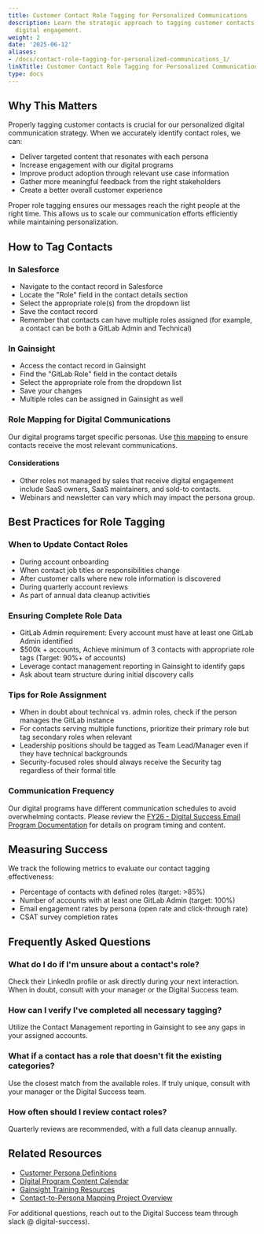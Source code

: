 ```yaml
---
title: Customer Contact Role Tagging for Personalized Communications
description: Learn the strategic approach to tagging customer contacts for more effective
  digital engagement.
weight: 2
date: '2025-06-12'
aliases:
- /docs/contact-role-tagging-for-personalized-communications_1/
linkTitle: Customer Contact Role Tagging for Personalized Communications
type: docs
---
```


## Why This Matters

Properly tagging customer contacts is crucial for our personalized digital communication strategy. When we accurately identify contact roles, we can:

- Deliver targeted content that resonates with each persona
- Increase engagement with our digital programs
- Improve product adoption through relevant use case information
- Gather more meaningful feedback from the right stakeholders
- Create a better overall customer experience

Proper role tagging ensures our messages reach the right people at the right time. This allows us to scale our communication efforts efficiently while maintaining personalization.

## How to Tag Contacts

### In Salesforce

- Navigate to the contact record in Salesforce
- Locate the "Role" field in the contact details section
- Select the appropriate role(s) from the dropdown list
- Save the contact record
- Remember that contacts can have multiple roles assigned (for example, a contact can be both a GitLab Admin and Technical)

### In Gainsight

- Access the contact record in Gainsight
- Find the "GitLab Role" field in the contact details
- Select the appropriate role from the dropdown list
- Save your changes
- Multiple roles can be assigned in Gainsight as well

### Role Mapping for Digital Communications

Our digital programs target specific personas. Use [this mapping](https://docs.google.com/spreadsheets/d/14udgDUoEhzMjkQMYBVmYInPUBHgpfSKm8vVDRTR3NyY/edit?usp=sharing) to ensure contacts receive the most relevant communications.

#### Considerations

- Other roles not managed by sales that receive digital engagement include SaaS owners, SaaS maintainers, and sold-to contacts.
- Webinars and newsletter can vary which may impact the persona group.

## Best Practices for Role Tagging

### When to Update Contact Roles

- During account onboarding
- When contact job titles or responsibilities change
- After customer calls where new role information is discovered
- During quarterly account reviews
- As part of annual data cleanup activities

### Ensuring Complete Role Data

- GitLab Admin requirement: Every account must have at least one GitLab Admin identified
- $500k + accounts, Achieve minimum of 3 contacts with appropriate role tags (Target: 90%+ of accounts)
- Leverage contact management reporting in Gainsight to identify gaps
- Ask about team structure during initial discovery calls

### Tips for Role Assignment

- When in doubt about technical vs. admin roles, check if the person manages the GitLab instance
- For contacts serving multiple functions, prioritize their primary role but tag secondary roles when relevant
- Leadership positions should be tagged as Team Lead/Manager even if they have technical backgrounds
- Security-focused roles should always receive the Security tag regardless of their formal title

### Communication Frequency

Our digital programs have different communication schedules to avoid overwhelming contacts. Please review the [FY26 - Digital Success Email Program Documentation](https://docs.google.com/spreadsheets/d/14udgDUoEhzMjkQMYBVmYInPUBHgpfSKm8vVDRTR3NyY/edit?usp=sharing) for details on program timing and content.

## Measuring Success

We track the following metrics to evaluate our contact tagging effectiveness:

- Percentage of contacts with defined roles (target: >85%)
- Number of accounts with at least one GitLab Admin (target: 100%)
- Email engagement rates by persona (open rate and click-through rate)
- CSAT survey completion rates

## Frequently Asked Questions

### What do I do if I'm unsure about a contact's role?

Check their LinkedIn profile or ask directly during your next interaction. When in doubt, consult with your manager or the Digital Success team.

### How can I verify I've completed all necessary tagging?

Utilize the Contact Management reporting in Gainsight to see any gaps in your assigned accounts.

### What if a contact has a role that doesn't fit the existing categories?

Use the closest match from the available roles. If truly unique, consult with your manager or the Digital Success team.

### How often should I review contact roles?

Quarterly reviews are recommended, with a full data cleanup annually.

## Related Resources

- [Customer Persona Definitions](/handbook/product/personas/)
- [Digital Program Content Calendar](https://docs.google.com/spreadsheets/d/14udgDUoEhzMjkQMYBVmYInPUBHgpfSKm8vVDRTR3NyY/edit?usp=sharing)
- [Gainsight Training Resources](https://about.gitlab.com/handbook/customer-success/csm/gainsight/)
- [Contact-to-Persona Mapping Project Overview](https://gitlab.com/gitlab-com/customer-success/csmerm/okrs/-/issues/692)

For additional questions, reach out to the Digital Success team through slack @ digital-success).
